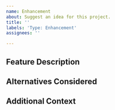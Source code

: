 ```yaml
---
name: Enhancement
about: Suggest an idea for this project.
title: ''
labels: 'Type: Enhancement'
assignees: ''

---
```


<!-- NOTE: For help requests, support questions, or general feedback, please use the WordPress.org forums instead: https://wordpress.org/support/plugin/web-stories/ -->

## Feature Description

<!-- A clear and concise description of what the problem is and what you want to happen. -->

## Alternatives Considered

<!-- A clear and concise description of any alternative solutions or features you've considered. -->

## Additional Context

<!-- Add any other context or screenshots about the feature request. -->
